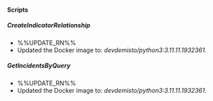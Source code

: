 
#### Scripts

##### CreateIndicatorRelationship

- %%UPDATE_RN%%
- Updated the Docker image to: *devdemisto/python3:3.11.11.1932361*.
##### GetIncidentsByQuery

- %%UPDATE_RN%%
- Updated the Docker image to: *devdemisto/python3:3.11.11.1932361*.
